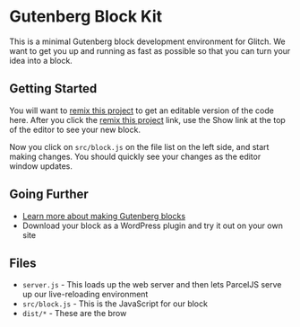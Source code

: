 Gutenberg Block Kit
===================

This is a minimal Gutenberg block development environment for Glitch. We 
want to get you up and running as fast as possible so that you can turn
your idea into a block.

Getting Started
---------------

You will want to [remix this project](https://glitch.com/edit/#!/remix/gutenberg-block-kit)
to get an editable version of the code here. After you click the [remix
this project](https://glitch.com/edit/#!/remix/gutenberg-block-kit) link, 
use the Show link at the top of the editor to see your new block.

Now you click on `src/block.js` on the file list on the left side, and 
start making changes. You should quickly see your changes as the editor
window updates.

Going Further
-------------

- [Learn more about making Gutenberg blocks](https://wordpress.org/gutenberg/handbook/designers-developers/developers/block-api/)
- Download your block as a WordPress plugin and try it out on your own site

Files
-----

- `server.js` - This loads up the web server and then lets ParcelJS serve up our live-reloading environment
- `src/block.js` - This is the JavaScript for our block
- `dist/*` - These are the brow